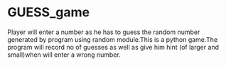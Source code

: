 # GUESS_game
Player will enter a number as he has to guess the random number generated by program using random module.This is a python game.The program will record no of guesses as well as give him hint (of larger and small)when will enter a wrong number.
